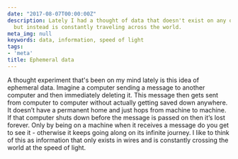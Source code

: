 ```yaml
---
date: "2017-08-07T00:00:00Z"
description: Lately I had a thought of data that doesn't exist on any one machine
  but instead is constantly traveling across the world.
meta_img: null
keywords: data, information, speed of light
tags:
- 'meta'
title: Ephemeral data
---
```


A thought experiment that's been on my mind lately is this idea of ephemeral data. Imagine a computer sending a message to another computer and then immediately deleting it. This message then gets sent from computer to computer without actually getting saved down anywhere. It doesn’t have a permanent home and just hops from machine to machine. If that computer shuts down before the message is passed on then it’s lost forever. Only by being on a machine when it receives a message do you get to see it - otherwise it keeps going along on its infinite journey. I like to think of this as information that only exists in wires and is constantly crossing the world at the speed of light.

